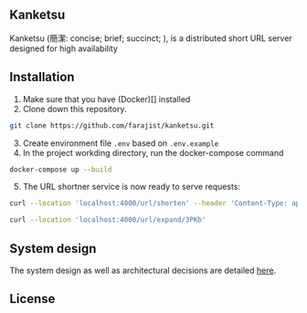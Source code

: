 ## Kanketsu

Kanketsu (簡潔: concise; brief; succinct; ​), is a distributed short URL server designed for high availability 


## Installation 

1. Make sure that you have (Docker)[] installed
2. Clone down this repository.
```sh
git clone https://github.com/farajist/kanketsu.git
```
3. Create environment file `.env` based on `.env.example`
4. In the project workding directory, run the docker-compose command
```sh
docker-compose up --build
```
5. The URL shortner service is now ready to serve requests:

```sh
curl --location 'localhost:4000/url/shorten' --header 'Content-Type: application/json' --data '{ "url": "http://www.example.com" }'
```

```sh
curl --location 'localhost:4000/url/expand/3PKb'
```
## System design 

The system design as well as architectural decisions are detailed [here]("ARCHITECTURE.md").

## License
